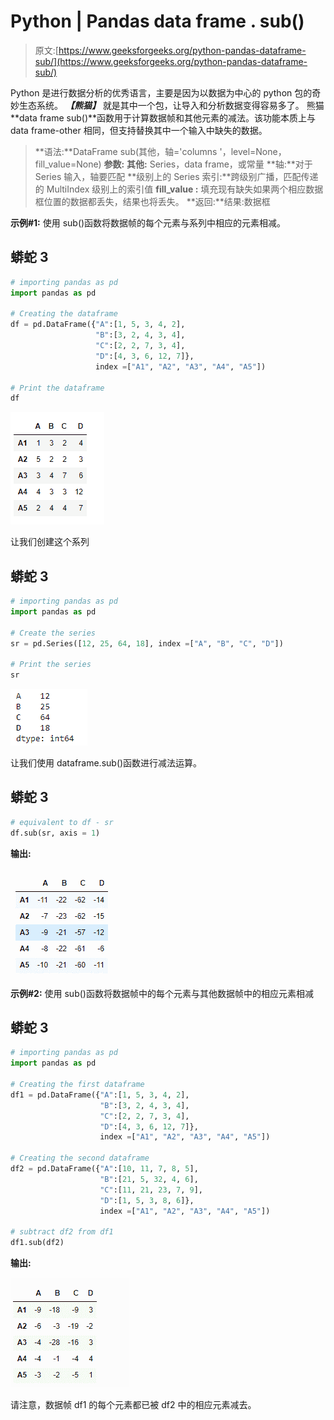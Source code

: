 # Python | Pandas data frame . sub()

> 原文:[https://www.geeksforgeeks.org/python-pandas-dataframe-sub/](https://www.geeksforgeeks.org/python-pandas-dataframe-sub/)

Python 是进行数据分析的优秀语言，主要是因为以数据为中心的 python 包的奇妙生态系统。 ***【熊猫】*** 就是其中一个包，让导入和分析数据变得容易多了。
熊猫**data frame sub()**函数用于计算数据帧和其他元素的减法。该功能本质上与 data frame-other 相同，但支持替换其中一个输入中缺失的数据。

> **语法:**DataFrame sub(其他，轴='columns '，level=None，fill_value=None)
> **参数:**
> **其他:** Series，data frame，或常量
> **轴:**对于 Series 输入，轴要匹配
> **级别上的 Series 索引:**跨级别广播，匹配传递的 MultiIndex 级别上的索引值
> **fill_value :** 填充现有缺失如果两个相应数据框位置的数据都丢失，结果也将丢失。
> **返回:**结果:数据框

**示例#1:** 使用 sub()函数将数据帧的每个元素与系列中相应的元素相减。

## 蟒蛇 3

```py
# importing pandas as pd
import pandas as pd

# Creating the dataframe
df = pd.DataFrame({"A":[1, 5, 3, 4, 2],
                   "B":[3, 2, 4, 3, 4],
                   "C":[2, 2, 7, 3, 4],
                   "D":[4, 3, 6, 12, 7]},
                   index =["A1", "A2", "A3", "A4", "A5"])

# Print the dataframe
df
```

![](img/e3baabcb070182605e75dbca5770baab.png)

让我们创建这个系列

## 蟒蛇 3

```py
# importing pandas as pd
import pandas as pd

# Create the series
sr = pd.Series([12, 25, 64, 18], index =["A", "B", "C", "D"])

# Print the series
sr
```

![](img/a558e26fcf69fbbe10312e5e1070fd43.png)

让我们使用 dataframe.sub()函数进行减法运算。

## 蟒蛇 3

```py
# equivalent to df - sr
df.sub(sr, axis = 1)
```

**输出:**

![](img/54e3a5cfe662650d728a12887930dfed.png)

**示例#2:** 使用 sub()函数将数据帧中的每个元素与其他数据帧中的相应元素相减

## 蟒蛇 3

```py
# importing pandas as pd
import pandas as pd

# Creating the first dataframe
df1 = pd.DataFrame({"A":[1, 5, 3, 4, 2],
                    "B":[3, 2, 4, 3, 4],
                    "C":[2, 2, 7, 3, 4],
                    "D":[4, 3, 6, 12, 7]},
                    index =["A1", "A2", "A3", "A4", "A5"])

# Creating the second dataframe
df2 = pd.DataFrame({"A":[10, 11, 7, 8, 5],
                    "B":[21, 5, 32, 4, 6],
                    "C":[11, 21, 23, 7, 9],
                    "D":[1, 5, 3, 8, 6]},
                    index =["A1", "A2", "A3", "A4", "A5"])

# subtract df2 from df1
df1.sub(df2)
```

**输出:**

![](img/17c00d6f1b8bf472c19e3f1d33a6f328.png)

请注意，数据帧 df1 的每个元素都已被 df2 中的相应元素减去。